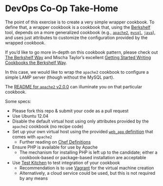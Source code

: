 # DevOps Co-Op Take-Home

The point of this exercise is to create a very simple wrapper cookbook. To define that, a wrapper cookbook is a cookbook that, using the [Berkshelf](http://berkshelf.com/)  tool, depends on a more generalized cookbook (e.g., [`apache2`](https://supermarket.getchef.com/cookbooks/apache2), [`mysql`](https://supermarket.getchef.com/cookbooks/mysql), [`java`](https://supermarket.getchef.com/cookbooks/java)), and uses just attributes to customize the configuration provided by the wrapped cookbook.

If you’d like to go more in-depth on this cookbook pattern, please check out [The Berkshelf Way](https://www.getchef.com/blog/chefconf-talks/the-berkshelf-way-jamie-winsor/) and Mischa Taylor’s excellent [Getting Started Writing Cookbooks the Berkshelf Way](http://misheska.com/blog/2013/06/16/getting-started-writing-chef-cookbooks-the-berkshelf-way/).

In this case, we would like to wrap the `apache2` cookbook to configure a simple LAMP server (though without the MySQL part).

The [README for `apache2` v2.0.0](https://github.com/viverae-cookbooks/apache2/tree/v2.0.0#apache2-cookbook) can illuminate you on that particular cookbook.

Some specs:

* Please fork this repo & submit your code as a pull request
* Use Ubuntu 12.04
* Disable the default virtual host using only attributes provided by the `apache2` cookbook (no recipe code)
* Set up your own virtual host using the provided [`web_app` definition](https://github.com/viverae-cookbooks/apache2/tree/v2.0.0#web_app) that comes with `apache2`
    - Further reading on [Chef Definitions](https://docs.getchef.com/essentials_cookbook_definitions.html)
* Ensure PHP is available for use by Apache
    - The mechanism for installing PHP is left up to the candidate; either a cookbook-based or package-based installation are acceptable
* Use [Test Kitchen](http://kitchen.ci) to test integration of your cookbook
    - Recommendation is to use [Vagrant](vagrantup.com) for the virtual machine creation
    - Alternatively, a cloud service could be used, but this is not required by any means
